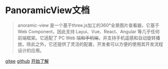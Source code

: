# PanoramicView文档

> anoramic-view 是一个基于three.js加工的360°全景图片查看器，它基于 Web Component，因此支持 Layui、Vue、React、Angular 等几乎任何前端框架。它适配了 PC Web
端~~和手机端~~，并支持手机遥感和自动旋转播放。除此之外，它还提供了灵活的配置，开发者可以方便的使用其开发流程设计的应用。

[gitee](https://gitee.com/iajie/panoramic-view)
[github](https://github.com/iajie/panoramic-view)
[开始了解](./deploy.md)